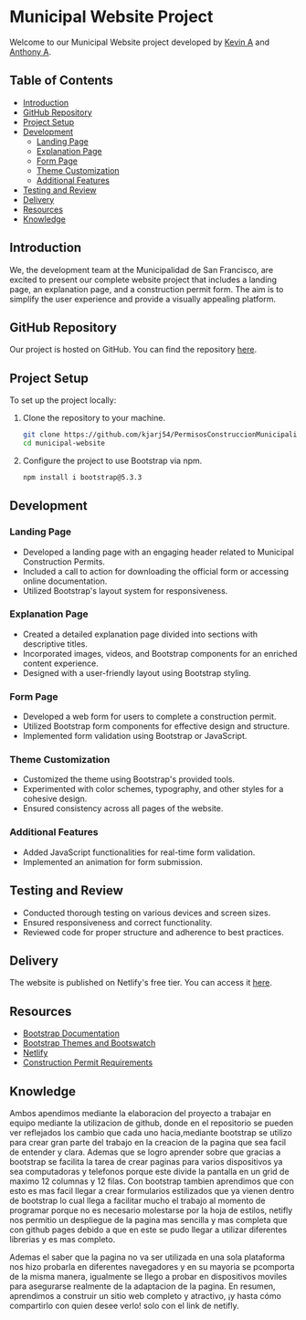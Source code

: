 
# Municipal Website Project

Welcome to our Municipal Website project developed by [Kevin A](https://github.com/kjarj54) and [Anthony A](https://github.com/Anthonyah131).

## Table of Contents
- [Introduction](#introduction)
- [GitHub Repository](#github-repository)
- [Project Setup](#project-setup)
- [Development](#development)
  - [Landing Page](#landing-page)
  - [Explanation Page](#explanation-page)
  - [Form Page](#form-page)
  - [Theme Customization](#theme-customization)
  - [Additional Features](#additional-features)
- [Testing and Review](#testing-and-review)
- [Delivery](#delivery)
- [Resources](#resources)
- [Knowledge](#knowledge)


## Introduction
We, the development team at the Municipalidad de San Francisco, are excited to present our complete website project that includes a landing page, an explanation page, and a construction permit form. The aim is to simplify the user experience and provide a visually appealing platform.

## GitHub Repository
Our project is hosted on GitHub. You can find the repository [here](https://github.com/kjarj54/PermisosConstruccionMunicipalidad.git).

## Project Setup
To set up the project locally:

1. Clone the repository to your machine.
    ```bash
    git clone https://github.com/kjarj54/PermisosConstruccionMunicipalidad
    cd municipal-website
    ```

2. Configure the project to use Bootstrap via npm.
    ```bash
    npm install i bootstrap@5.3.3
    ```

## Development

### Landing Page
- Developed a landing page with an engaging header related to Municipal Construction Permits.
- Included a call to action for downloading the official form or accessing online documentation.
- Utilized Bootstrap's layout system for responsiveness.

### Explanation Page
- Created a detailed explanation page divided into sections with descriptive titles.
- Incorporated images, videos, and Bootstrap components for an enriched content experience.
- Designed with a user-friendly layout using Bootstrap styling.

### Form Page
- Developed a web form for users to complete a construction permit.
- Utilized Bootstrap form components for effective design and structure.
- Implemented form validation using Bootstrap or JavaScript.

### Theme Customization
- Customized the theme using Bootstrap's provided tools.
- Experimented with color schemes, typography, and other styles for a cohesive design.
- Ensured consistency across all pages of the website.

### Additional Features
- Added JavaScript functionalities for real-time form validation.
- Implemented an animation for form submission.

## Testing and Review
- Conducted thorough testing on various devices and screen sizes.
- Ensured responsiveness and correct functionality.
- Reviewed code for proper structure and adherence to best practices.

## Delivery
The website is published on Netlify's free tier. You can access it [here](https://permisosconstruccionmunicipalidad.netlify.app/).

## Resources
- [Bootstrap Documentation](https://getbootstrap.com/docs/5.0/)
- [Bootstrap Themes and Bootswatch](https://bootswatch.com/)
- [Netlify](https://www.netlify.com/)
- [Construction Permit Requirements](Construction_Permit_Requirements_Link)

## Knowledge

Ambos apendimos mediante la elaboracion del proyecto a trabajar en equipo mediante la utilizacion de github, donde en el repositorio se pueden ver reflejados los cambio que cada uno hacia,mediante bootstrap se utilizo para crear gran parte del trabajo en la creacion de la pagina que sea facil de entender y clara. Ademas que se logro aprender sobre que gracias a bootstrap se
facilita la tarea de crear paginas para varios dispositivos ya sea computadoras y telefonos porque este divide la pantalla en un grid de maximo 12 columnas y 12 filas. Con bootstrap tambien aprendimos que con esto es mas facil llegar a crear formularios estilizados que ya vienen dentro de bootstrap lo cual llega a facilitar mucho el trabajo al momento de programar porque no es necesario molestarse por la hoja de estilos, netifly nos permitio un despliegue de la pagina mas sencilla y mas completa que con github pages debido a que en este se pudo llegar a utilizar diferentes librerias y es mas completo.

Ademas el saber que la pagina no va ser utilizada en una sola plataforma nos hizo probarla en diferentes navegadores y en su mayoria se pcomporta de la misma manera, igualmente se llego a probar en dispositivos moviles para asegurarse realmente de la adaptacion de la pagina. En resumen, aprendimos a construir un sitio web completo y atractivo, ¡y hasta cómo compartirlo con quien desee verlo! solo con el link de netifly.